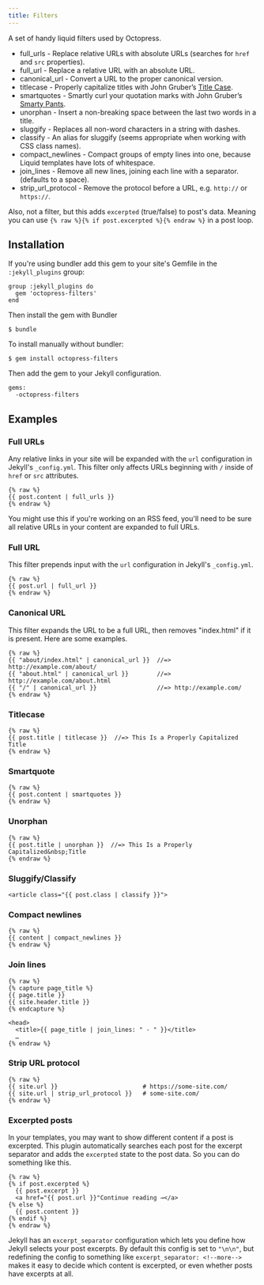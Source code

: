```yaml
---
title: Filters
---
```


A set of handy liquid filters used by Octopress.

- full_urls - Replace relative URLs with absolute URLs (searches for `href` and `src` properties).
- full_url - Replace a relative URL with an absolute URL.
- canonical_url - Convert a URL to the proper canonical version.
- titlecase - Properly capitalize titles with John Gruber’s [Title Case](http://daringfireball.net/2008/05/title_case).
- smartquotes - Smartly curl your quotation marks with John Gruber’s [Smarty Pants](http://daringfireball.net/projects/smartypants/).
- unorphan - Insert a non-breaking space between the last two words in a title.
- sluggify - Replaces all non-word characters in a string with dashes.
- classify - An alias for sluggify (seems appropriate when working with CSS class names).
- compact_newlines - Compact groups of empty lines into one, because Liquid templates have lots of whitespace.
- join_lines - Remove all new lines, joining each line with a separator. (defaults to a space).
- strip_url_protocol - Remove the protocol before a URL, e.g. `http://` or `https://`.

Also, not a filter, but this adds `excerpted` (true/false) to post's data. Meaning you can use `{% raw %}{% if post.excerpted %}{% endraw %}` in a post loop.

## Installation

If you're using bundler add this gem to your site's Gemfile in the `:jekyll_plugins` group:

    group :jekyll_plugins do
      gem 'octopress-filters'
    end

Then install the gem with Bundler

    $ bundle

To install manually without bundler:

    $ gem install octopress-filters

Then add the gem to your Jekyll configuration.

    gems:
      -octopress-filters

## Examples

### Full URLs

Any relative links in your site will be expanded with the `url` configuration in Jekyll's `_config.yml`. This filter only affects URLs
beginning with `/` inside of `href` or `src` attributes.

```
{% raw %}
{{ post.content | full_urls }}
{% endraw %}
```

You might use this if you're working on an RSS feed, you'll need to be sure all relative URLs in your content are expanded to full URLs.

### Full URL

This filter prepends input with the `url` configuration in Jekyll's `_config.yml`.

```
{% raw %}
{{ post.url | full_url }}
{% endraw %}
```

### Canonical URL

This filter expands the URL to be a full URL, then removes "index.html" if it is present. Here are some examples.

```
{% raw %}
{{ "about/index.html" | canonical_url }}  //=> http://example.com/about/
{{ "about.html" | canonical_url }}        //=> http://example.com/about.html
{{ "/" | canonical_url }}                 //=> http://example.com/
{% endraw %}
```

### Titlecase

```
{% raw %}
{{ post.title | titlecase }}  //=> This Is a Properly Capitalized Title
{% endraw %}
```

### Smartquote

```
{% raw %}
{{ post.content | smartquotes }}
{% endraw %}
```

### Unorphan

```
{% raw %}
{{ post.title | unorphan }}  //=> This Is a Properly Capitalized&nbsp;Title
{% endraw %}
```

### Sluggify/Classify

```
<article class="{{ post.class | classify }}">
```

### Compact newlines

```
{% raw %}
{{ content | compact_newlines }}
{% endraw %}
```

### Join lines

```
{% raw %}
{% capture page_title %}
{{ page.title }}
{{ site.header.title }}
{% endcapture %}

<head>
  <title>{{ page_title | join_lines: " - " }}</title>
  …
{% endraw %}  
```

### Strip URL protocol

```
{% raw %}
{{ site.url }}                        # https://some-site.com/
{{ site.url | strip_url_protocol }}   # some-site.com/
{% endraw %}
```

### Excerpted posts

In your templates, you may want to show different content if a post is excerpted. This plugin automatically searches each post for the
excerpt separator and adds the `excerpted` state to the post data. So you can do something like this.

```
{% raw %}
{% if post.excerpted %}
  {{ post.excerpt }}
  <a href="{{ post.url }}"Continue reading →</a>
{% else %}
  {{ post.content }}
{% endif %}
{% endraw %}
```

Jekyll has an `excerpt_separator` configuration which lets you define how Jekyll selects your post excerpts. By default this config is
set to `"\n\n"`, but redefining the config to something like `excerpt_separator: <!--more-->` makes it easy to decide
which content is excerpted, or even whether posts have excerpts at all.
